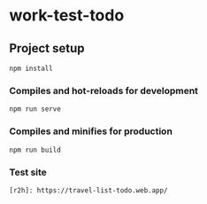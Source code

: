 # work-test-todo

## Project setup
```
npm install
```

### Compiles and hot-reloads for development
```
npm run serve
```

### Compiles and minifies for production
```
npm run build
```

### Test site
```
[r2h]: https://travel-list-todo.web.app/
```
